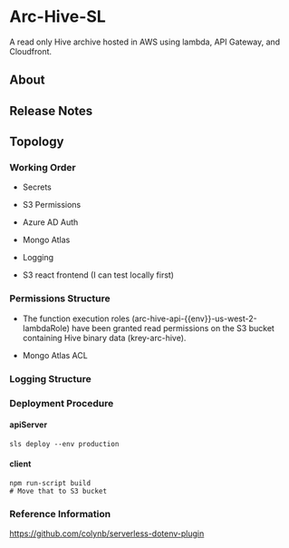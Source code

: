 # Arc-Hive-SL
A read only Hive archive hosted in AWS using lambda, API Gateway, and Cloudfront.

## About

## Release Notes

## Topology

### Working Order

- Secrets
- S3 Permissions
- Azure AD Auth
- Mongo Atlas
- Logging

- S3 react frontend (I can test locally first)

### Permissions Structure

- The function execution roles (arc-hive-api-{{env}}-us-west-2-lambdaRole) have been granted read permissions on the S3 bucket containing Hive binary data (krey-arc-hive).

- Mongo Atlas ACL


### Logging Structure


### Deployment Procedure

#### apiServer

```shell
sls deploy --env production
```

#### client

```
npm run-script build
# Move that to S3 bucket
```

### Reference Information

https://github.com/colynb/serverless-dotenv-plugin



